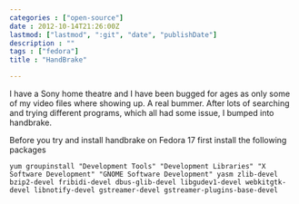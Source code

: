 ```yaml
---
categories : ["open-source"]
date : 2012-10-14T21:26:00Z
lastmod: ["lastmod", ":git", "date", "publishDate"]
description : ""
tags : ["fedora"]
title : "HandBrake"

---
```



I have a Sony home theatre and I have been bugged for ages as only some of my video files where showing up. A real bummer. After lots of searching and trying different programs, which all had some issue, I bumped into handbrake.

Before you try and install handbrake on Fedora 17 first install the following packages

    yum groupinstall "Development Tools" "Development Libraries" "X Software Development" "GNOME Software Development" yasm zlib-devel bzip2-devel fribidi-devel dbus-glib-devel libgudev1-devel webkitgtk-devel libnotify-devel gstreamer-devel gstreamer-plugins-base-devel

